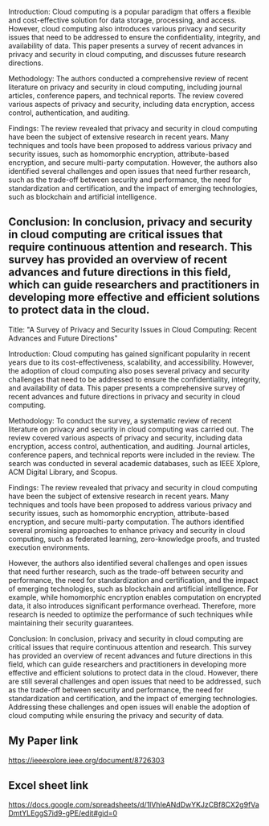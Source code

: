 Introduction:
Cloud computing is a popular paradigm that offers a flexible and cost-effective solution for data storage, processing, and access. However, cloud computing also introduces various privacy and security issues that need to be addressed to ensure the confidentiality, integrity, and availability of data. This paper presents a survey of recent advances in privacy and security in cloud computing, and discusses future research directions.

Methodology:
The authors conducted a comprehensive review of recent literature on privacy and security in cloud computing, including journal articles, conference papers, and technical reports. The review covered various aspects of privacy and security, including data encryption, access control, authentication, and auditing.

Findings:
The review revealed that privacy and security in cloud computing have been the subject of extensive research in recent years. Many techniques and tools have been proposed to address various privacy and security issues, such as homomorphic encryption, attribute-based encryption, and secure multi-party computation. However, the authors also identified several challenges and open issues that need further research, such as the trade-off between security and performance, the need for standardization and certification, and the impact of emerging technologies, such as blockchain and artificial intelligence.

Conclusion:
In conclusion, privacy and security in cloud computing are critical issues that require continuous attention and research. This survey has provided an overview of recent advances and future directions in this field, which can guide researchers and practitioners in developing more effective and efficient solutions to protect data in the cloud.
-----------------

Title: "A Survey of Privacy and Security Issues in Cloud Computing: Recent Advances and Future Directions"

Introduction:
Cloud computing has gained significant popularity in recent years due to its cost-effectiveness, scalability, and accessibility. However, the adoption of cloud computing also poses several privacy and security challenges that need to be addressed to ensure the confidentiality, integrity, and availability of data. This paper presents a comprehensive survey of recent advances and future directions in privacy and security in cloud computing.

Methodology:
To conduct the survey, a systematic review of recent literature on privacy and security in cloud computing was carried out. The review covered various aspects of privacy and security, including data encryption, access control, authentication, and auditing. Journal articles, conference papers, and technical reports were included in the review. The search was conducted in several academic databases, such as IEEE Xplore, ACM Digital Library, and Scopus.

Findings:
The review revealed that privacy and security in cloud computing have been the subject of extensive research in recent years. Many techniques and tools have been proposed to address various privacy and security issues, such as homomorphic encryption, attribute-based encryption, and secure multi-party computation. The authors identified several promising approaches to enhance privacy and security in cloud computing, such as federated learning, zero-knowledge proofs, and trusted execution environments.

However, the authors also identified several challenges and open issues that need further research, such as the trade-off between security and performance, the need for standardization and certification, and the impact of emerging technologies, such as blockchain and artificial intelligence. For example, while homomorphic encryption enables computation on encrypted data, it also introduces significant performance overhead. Therefore, more research is needed to optimize the performance of such techniques while maintaining their security guarantees.

Conclusion:
In conclusion, privacy and security in cloud computing are critical issues that require continuous attention and research. This survey has provided an overview of recent advances and future directions in this field, which can guide researchers and practitioners in developing more effective and efficient solutions to protect data in the cloud. However, there are still several challenges and open issues that need to be addressed, such as the trade-off between security and performance, the need for standardization and certification, and the impact of emerging technologies. Addressing these challenges and open issues will enable the adoption of cloud computing while ensuring the privacy and security of data.

## My Paper link
https://ieeexplore.ieee.org/document/8726303

## Excel sheet link 
https://docs.google.com/spreadsheets/d/1lVhIeANdDwYKJzCBf8CX2g9fVaDmtYLEggS7id9-gPE/edit#gid=0